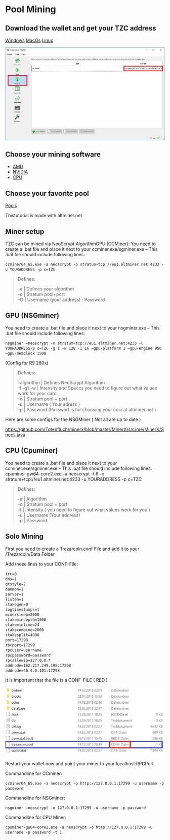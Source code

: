 # Pool Mining

## Download the wallet and get your TZC address

[Windows](https://github.com/TrezarCoin/TrezarCoin/releases/download/v1.0.0.0-tzc/trezarcoin-win32-1.0.0.0.zip) [MacOs](https://trezarcoin.com/wp-content/uploads/2017/09/mac_os-512-e1507212064921.png) [Linux](https://trezarcoin.com/wp-content/uploads/2017/10/linux_PNG5-2-e1507211654199.png)

![wallet](images/wallet.jpg)

## Choose your mining software

* [AMD](https://github.com/ghostlander/nsgminer/releases)
* [NVIDIA](https://github.com/tpruvot/ccminer/releases)
* [CPU](https://github.com/tpruvot/cpuminer-multi/releases)

## Choose your favorite pool

[Pools](https://trezarcoin.com/pools)

Thistutorial is made with altminer.net

## Miner setup

TZC can be mined via NeoScrypt AlgorithmGPU (CCMiner):
You need to create a .bat file and place it next to your ccminer.exe/sgminer.exe – This .bat file should include following lines:

    ccminer64_65.exe -a neoscrypt -o stratum+tcp://eu1.altminer.net:4233 -u YOURADDRESS -p c=TZC

> Defines:
>
> -a | Defines your algorithm\
> -o | Stratum pool+port\
> -O | Username (your address) : Password

## GPU (NSGminer)

You need to create a .bat file and place it next to your nsgminer.exe – This .bat file should include following lines:

    nsgminer –neoscrypt -o stratum+tcp://eu1.altminer.net:4233 -u YOURADDRESS-p c=TZC -g 1 -w 128 -I 16 –gpu-platform 1 –gpu-engine 950 –gpu-memclock 1500

(Config for R9 280x)

> Defines:
>
> –algorithm | Defines NeoScrypt Algorithm\
> -I -g1 -w | Intensity and Speccs you need to figure out what values work for your card.\
> -o | Stratum pool + port\
> -u | Username ( Your adress )\
> -p | Password (Passwort is for choosing your coin at altminer.net )

Here are some configs for the NSGMiner ( Not all are up to date )

https://github.com/Totenfluch/minerx/blob/master/MinerX/src/me/MinerX/Specs.java

## CPU (Cpuminer)

You need to create a .bat file and place it next to your ccminer.exe/sgminer.exe – This .bat file should include following lines:
    cpuminer-gw64-core2.exe -a neoscrypt -t 6 -o stratum+tcp://eu1.altminer.net:4233 -u YOURADDRESS -p c=TZC

> Defines:
>
> -a | Algorithm\
> -o | Stratum pool + port\
> -t  | Intensity ( you need to figure out what values work for you )\
> -u | Username (Your address)\
> -p | Password

## Solo Mining

First you need to create a Trezarcoin.conf File and add it to your /Trezarcoin/Data Folder

Add these lines to your CONF-File:

    irc=0
    dns=1
    qtstyle=2
    daemon=1
    server=1
    listen=1
    stakegen=0
    logtimestamps=1
    minersleep=2000
    stakemindepth=1000
    stakemintime=24
    stakecombine=2000
    stakesplit=4000
    port=17298
    rpcport=17299
    rpcuser=username
    rpcpassword=password
    rpcallowip=127.0.0.*
    addnode=162.217.249.198:17298
    addnode=46.4.0.101:17298

It is important that the file is a CONF-FILE ( RED )

![config](images/config.jpg)

Restart your wallet now and point your miner to your localhost:RPCPort

Commandline for CCminer:

    ccminer64_65.exe -a neoscrypt -o http://127.0.0.1:17299 -u username -p password

Commandline for NSGminer:

    nsgminer –neoscrypt -o 127.0.0.1:17299 -u username -p password

Commandline for CPU Miner:

    cpuminer-gw64-core2.exe -a neoscrypt -o http://127.0.0.1:17299 -u username -p password -t 1